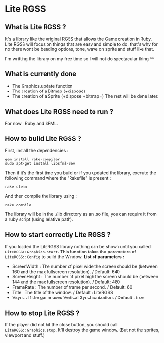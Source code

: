 Lite RGSS
==
What is Lite RGSS ?
--
It's a library like the original RGSS that allows the Game creation in Ruby. Lite RGSS will focus on things that are easy and simple to do, that's why for no there wont be bending options, tone, wave on sprite and stuff like that.

I'm writting the library on my free time so I will not do spectacular thing ^^

What is currently done
--
* The Graphics.update function
* The creation of a Bitmap (+dispose)
* The creation of a Sprite (+dispose +bitmap=)
The rest will be done later.

What does Lite RGSS need to run ?
--
For now : Ruby and SFML.

How to build Lite RGSS ?
--
First, install the dependencies :

    gem install rake-compiler
    sudo apt-get install libsfml-dev
Then if it's the first time you build or if you updated the library, execute the following command where the "Rakefile" is present :

    rake clean
   And then compile the library using :
   

    rake compile

The library will be in the ./lib directory as an .so file, you can require it from a ruby script (using relative path).

How to start correctly Lite RGSS ?
--
If you loaded the LiteRGSS library nothing can be shown until you called `LiteRGSS::Graphics.start`. This function takes the parameters of `LiteRGSS::Config` to build the Window.
**List of parameters :**
* ScreenWidth : The number of pixel wide the screen should be (between 160 and the max fullscreen resolution). / Default: 640
* ScreenHeight : The number of pixel high the screen should be (between 144 and the max fullscreen resolution). / Default: 480
* FrameRate : The number of frame per second. / Default: 60
* Title : The title of the window. / Default : LiteRGSS
* Vsync : If the game uses Vertical Synchronization. / Default : true

How to stop Lite RGSS ?
--
If the player did not hit the close button, you should call `LiteRGSS::Graphics.stop`. It'll destroy the game window. (But not the sprites, viewport and stuff.)
